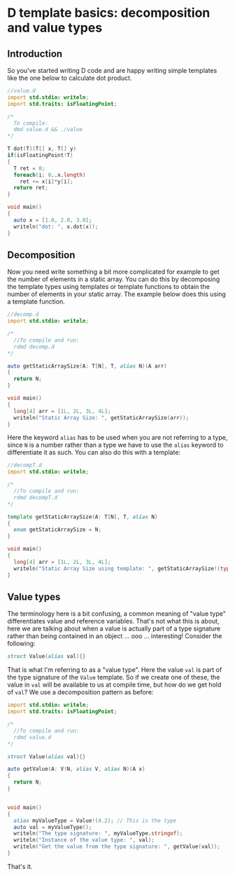 # D template basics: decomposition and value types

## Introduction

So you've started writing D code and are happy writing simple templates like the one below to calculate dot product.

```d
//value.d
import std.stdio: writeln;
import std.traits: isFloatingPoint;

/*
  To compile:
  dmd value.d && ./value
*/

T dot(T)(T[] x, T[] y)
if(isFloatingPoint!T)
{
  T ret = 0;
  foreach(i; 0..x.length)
    ret += x[i]*y[i];
  return ret;
}

void main()
{
  auto x = [1.0, 2.0, 3.0];
  writeln("dot: ", x.dot(x));
}
```
## Decomposition
Now you need write something a bit more complicated for example to get the number of elements in a static array. You can do this by decomposing the template types using templates or template functions to obtain the number of elements in your static array. The example below does this using a template function.

```d
//decomp.d
import std.stdio: writeln;

/*
  //To compile and run:
  rdmd decomp.d
*/

auto getStaticArraySize(A: T[N], T, alias N)(A arr)
{
  return N;
}

void main()
{
  long[4] arr = [1L, 2L, 3L, 4L];
  writeln("Static Array Size: ", getStaticArraySize(arr));
}
```
Here the keyword `alias` has to be used when you are not referring to a type, since `N` is a number rather than a type we have to use the `alias` keyword to differentiate it as such. You can also do this with a template:

```d
//decompT.d
import std.stdio: writeln;

/*
  //To compile and run:
  rdmd decompT.d
*/

template getStaticArraySize(A: T[N], T, alias N)
{
  enum getStaticArraySize = N;
}

void main()
{
  long[4] arr = [1L, 2L, 3L, 4L];
  writeln("Static Array Size using template: ", getStaticArraySize!(typeof(arr)));
}
```
## Value types

The terminology here is a bit confusing, a common meaning of "value type" differentiates value and reference variables. That's not what this is about, here we are talking about when a value is actually part of a type signature rather than being contained in an object ... ooo ... interesting!  Consider the following:

```d
struct Value(alias val){}
```
That is what I'm referring to as a "value type". Here the value `val` is part of the type signature of the `Value` template. So if we create one of these, the value in `val` will be available to us at compile time, but how do we get hold of `val`? We use a decomposition pattern as before:

```d
import std.stdio: writeln;
import std.traits: isFloatingPoint;

/*
  //To compile and run:
  rdmd value.d
*/

struct Value(alias val){}

auto getValue(A: V!N, alias V, alias N)(A x)
{
  return N;
}


void main()
{
  alias myValueType = Value!(4.2); // This is the type
  auto val = myValueType();
  writeln("The type signature: ", myValueType.stringof);
  writeln("Instance of the value type: ", val);
  writeln("Get the value from the type signature: ", getValue(val));
}
```

That's it.

